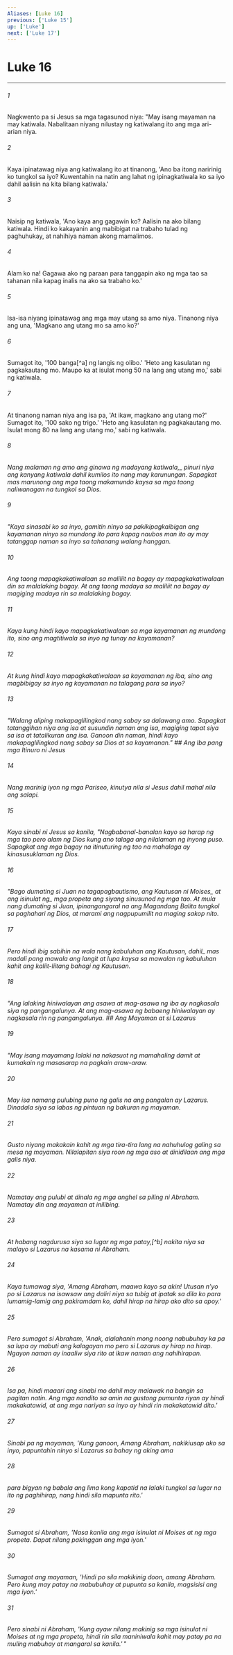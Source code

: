 ```yaml
---
Aliases: [Luke 16]
previous: ['Luke 15']
up: ['Luke']
next: ['Luke 17']
---
```

# Luke 16

***






















###### 1 










Nagkwento pa si Jesus sa mga tagasunod niya: "May isang mayaman na may katiwala. Nabalitaan niyang nilustay ng katiwalang ito ang mga ari-arian niya. 





















###### 2 










Kaya ipinatawag niya ang katiwalang ito at tinanong, 'Ano ba itong naririnig ko tungkol sa iyo? Kuwentahin na natin ang lahat ng ipinagkatiwala ko sa iyo dahil aalisin na kita bilang katiwala.' 





















###### 3 










Naisip ng katiwala, 'Ano kaya ang gagawin ko? Aalisin na ako bilang katiwala. Hindi ko kakayanin ang mabibigat na trabaho tulad ng paghuhukay, at nahihiya naman akong mamalimos. 





















###### 4 










Alam ko na! Gagawa ako ng paraan para tanggapin ako ng mga tao sa tahanan nila kapag inalis na ako sa trabaho ko.' 





















###### 5 










Isa-isa niyang ipinatawag ang mga may utang sa amo niya. Tinanong niya ang una, 'Magkano ang utang mo sa amo ko?' 





















###### 6 










Sumagot ito, '100 banga[^a] ng langis ng olibo.' 'Heto ang kasulatan ng pagkakautang mo. Maupo ka at isulat mong 50 na lang ang utang mo,' sabi ng katiwala. 





















###### 7 










At tinanong naman niya ang isa pa, 'At ikaw, magkano ang utang mo?' Sumagot ito, '100 sako ng trigo.' 'Heto ang kasulatan ng pagkakautang mo. Isulat mong 80 na lang ang utang mo,' sabi ng katiwala. 





















###### 8 










<i class="trans-change">Nang malaman ng amo ang ginawa ng madayang katiwala,_ pinuri niya ang kanyang katiwala dahil kumilos ito nang may karunungan. Sapagkat mas marunong ang mga taong makamundo kaysa sa mga taong naliwanagan na tungkol sa Dios. 





















###### 9 










"Kaya sinasabi ko sa inyo, gamitin ninyo sa pakikipagkaibigan ang kayamanan ninyo sa mundong ito para kapag naubos man ito ay may tatanggap naman sa inyo sa tahanang walang hanggan. 





















###### 10 










Ang taong mapagkakatiwalaan sa maliliit na bagay ay mapagkakatiwalaan din sa malalaking bagay. At ang taong madaya sa maliliit na bagay ay magiging madaya rin sa malalaking bagay. 





















###### 11 










Kaya kung hindi kayo mapagkakatiwalaan sa mga kayamanan ng mundong ito, sino ang magtitiwala sa inyo ng tunay na kayamanan? 





















###### 12 










At kung hindi kayo mapagkakatiwalaan sa kayamanan ng iba, sino ang magbibigay sa inyo ng kayamanan na talagang para sa inyo? 





















###### 13 










"Walang aliping makapaglilingkod nang sabay sa dalawang amo. Sapagkat tatanggihan niya ang isa at susundin naman ang isa, magiging tapat siya sa isa at tatalikuran ang isa. Ganoon din naman, hindi kayo makapaglilingkod nang sabay sa Dios at sa kayamanan." ## Ang Iba pang mga Itinuro ni Jesus 





















###### 14 










Nang marinig iyon ng mga Pariseo, kinutya nila si Jesus dahil mahal nila ang salapi. 





















###### 15 










Kaya sinabi ni Jesus sa kanila, "Nagbabanal-banalan kayo sa harap ng mga tao pero alam ng Dios kung ano talaga ang nilalaman ng inyong puso. Sapagkat ang mga bagay na itinuturing ng tao na mahalaga ay kinasusuklaman ng Dios. 





















###### 16 










"Bago dumating si Juan na tagapagbautismo, ang Kautusan <i class="trans-change">ni Moises_ at ang <i class="trans-change">isinulat ng_ mga propeta ang siyang sinusunod ng mga tao. At mula nang dumating si Juan, ipinangangaral na ang Magandang Balita tungkol sa paghahari ng Dios, at marami ang nagpupumilit na maging sakop nito. 





















###### 17 










Pero <i class="trans-change">hindi ibig sabihin na wala nang kabuluhan ang Kautusan, dahil_ mas madali pang mawala ang langit at lupa kaysa sa mawalan ng kabuluhan kahit ang kaliit-liitang bahagi ng Kautusan. 





















###### 18 










"Ang lalaking hiniwalayan ang asawa at mag-asawa ng iba ay nagkasala siya ng pangangalunya. At ang mag-asawa ng babaeng hiniwalayan ay nagkasala rin ng pangangalunya. ## Ang Mayaman at si Lazarus 





















###### 19 










"May isang mayamang lalaki na nakasuot ng mamahaling damit at kumakain ng masasarap na pagkain araw-araw. 





















###### 20 










May isa namang pulubing puno ng galis na ang pangalan ay Lazarus. Dinadala siya sa labas ng pintuan ng bakuran ng mayaman. 





















###### 21 










Gusto niyang makakain kahit ng mga tira-tira lang na nahuhulog galing sa mesa ng mayaman. Nilalapitan siya roon ng mga aso at dinidilaan ang mga galis niya. 





















###### 22 










Namatay ang pulubi at dinala ng mga anghel sa piling ni Abraham. Namatay din ang mayaman at inilibing. 





















###### 23 










At habang nagdurusa siya sa lugar ng mga patay,[^b] nakita niya sa malayo si Lazarus na kasama ni Abraham. 





















###### 24 










Kaya tumawag siya, 'Amang Abraham, maawa kayo sa akin! Utusan nʼyo po si Lazarus na isawsaw ang daliri niya sa tubig at ipatak sa dila ko para lumamig-lamig ang pakiramdam ko, dahil hirap na hirap ako dito sa apoy.' 





















###### 25 










Pero sumagot si Abraham, 'Anak, alalahanin mong noong nabubuhay ka pa sa lupa ay mabuti ang kalagayan mo pero si Lazarus ay hirap na hirap. Ngayon naman ay inaaliw siya rito at ikaw naman ang nahihirapan. 





















###### 26 










Isa pa, hindi maaari ang sinabi mo dahil may malawak na bangin sa pagitan natin. Ang mga nandito sa amin na gustong pumunta riyan ay hindi makakatawid, at ang mga nariyan sa inyo ay hindi rin makakatawid dito.' 





















###### 27 










Sinabi pa ng mayaman, 'Kung ganoon, Amang Abraham, nakikiusap ako sa inyo, papuntahin ninyo si Lazarus sa bahay ng aking ama 





















###### 28 










para bigyan ng babala ang lima kong kapatid na lalaki tungkol sa lugar na ito ng paghihirap, nang hindi sila mapunta rito.' 





















###### 29 










Sumagot si Abraham, 'Nasa kanila ang mga isinulat ni Moises at ng mga propeta. Dapat nilang pakinggan ang mga iyon.' 





















###### 30 










Sumagot ang mayaman, 'Hindi po sila makikinig doon, amang Abraham. Pero kung may patay na mabubuhay at pupunta sa kanila, magsisisi ang mga iyon.' 





















###### 31 










Pero sinabi ni Abraham, 'Kung ayaw nilang makinig sa mga isinulat ni Moises at ng mga propeta, hindi rin sila maniniwala kahit may patay pa na muling mabuhay at mangaral sa kanila.' "
